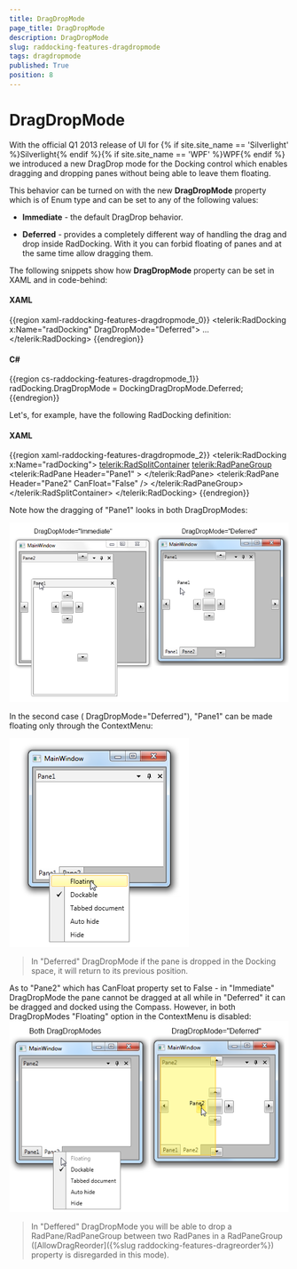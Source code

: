 ```yaml
---
title: DragDropMode
page_title: DragDropMode
description: DragDropMode
slug: raddocking-features-dragdropmode
tags: dragdropmode
published: True
position: 8
---
```


# DragDropMode

With the official Q1 2013 release of UI for {% if site.site_name == 'Silverlight' %}Silverlight{% endif %}{% if site.site_name == 'WPF' %}WPF{% endif %} we introduced a new DragDrop mode for the Docking control which enables dragging and dropping panes without being able to leave them floating.

This behavior can be turned on with the new __DragDropMode__ property which is of Enum type and can be set to any of the following values:

* __Immediate__ - the default DragDrop behavior.

* __Deferred__ - provides a completely different way of handling the drag and drop inside RadDocking. With it you can forbid floating of panes and at the same time allow dragging them.

The following snippets show how __DragDropMode__ property can be set in XAML and in code-behind:

#### __XAML__

{{region xaml-raddocking-features-dragdropmode_0}}
	<telerik:RadDocking x:Name="radDocking" DragDropMode="Deferred">
		...
	</telerik:RadDocking>
{{endregion}}

#### __C#__

{{region cs-raddocking-features-dragdropmode_1}}
	radDocking.DragDropMode = DockingDragDropMode.Deferred;
{{endregion}}

Let's, for example, have the following RadDocking definition:

#### __XAML__

{{region xaml-raddocking-features-dragdropmode_2}}
	<telerik:RadDocking x:Name="radDocking">
		<telerik:RadSplitContainer>
			<telerik:RadPaneGroup>
				<telerik:RadPane Header="Pane1" >
				</telerik:RadPane>
				<telerik:RadPane Header="Pane2" CanFloat="False" />
			</telerik:RadPaneGroup>
		</telerik:RadSplitContainer>
	</telerik:RadDocking>
{{endregion}}

Note how the dragging of "Pane1" looks in both DragDropModes:

![docking features-dragdropmode 1](images/docking_features-dragdropmode_1.png)

In the second case ( DragDropMode="Deferred"), "Pane1" can be made floating only through the ContextMenu:

![docking features-dragdropmode 2](images/docking_features-dragdropmode_2.png)

>In "Deferred" DragDropMode if the pane is dropped in the Docking space, it will return to its previous position.

As to "Pane2" which has CanFloat property set to False - in "Immediate" DragDropMode the pane cannot be dragged at all while in "Deferred" it can be dragged and docked using the Compass. However, in both DragDropModes "Floating" option in the ContextMenu is disabled:![docking features-dragdropmode 3](images/docking_features-dragdropmode_3.png)

>In "Deffered" DragDropMode you will be able to drop a RadPane/RadPaneGroup between two RadPanes in a RadPaneGroup ([AllowDragReorder]({%slug raddocking-features-dragreorder%}) property is disregarded in this mode).
